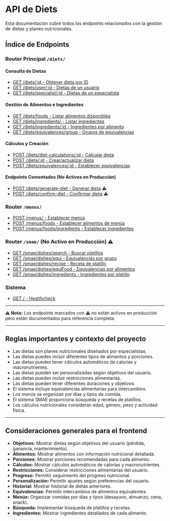 # API de Diets

Esta documentación cubre todos los endpoints relacionados con la gestión de dietas y planes nutricionales.

## Índice de Endpoints

### Router Principal `/diets/`
#### Consulta de Dietas
- [GET /diets/:id - Obtener dieta por ID](./diets-get.md)
- [GET /diets/user/:id - Dietas de un usuario](./diets-list-by-user.md)
- [GET /diets/specialist/:id - Dietas de un especialista](./diets-list-by-specialist.md)

#### Gestión de Alimentos e Ingredientes
- [GET /diets/foods - Listar alimentos disponibles](./diets-foods.md)
- [GET /diets/ingredients/ - Listar ingredientes](./diets-ingredients.md)
- [GET /diets/ingredients/:id - Ingredientes por alimento](./diets-ingredients-by-food.md)
- [GET /diets/equivalences/group - Grupos de equivalencias](./diets-equivalences-group.md)

#### Cálculos y Creación
- [POST /diets/diet-calculations/:id - Calcular dieta](./diets-diet-calculations.md)
- [POST /diets/:id - Crear/actualizar dieta](./diets-upsert.md)
- [POST /diets/equivalences/:id - Establecer equivalencias](./diets-equivalences.md)

#### Endpoints Comentados (No Activos en Producción)
- [POST /diets/generate-diet - Generar dieta](./diets-generate-diet.md) ⚠️
- [POST /diets/confirm-diet - Confirmar dieta](./diets-confirm-diet.md) ⚠️

### Router `/menus/`
- [POST /menus/ - Establecer menús](./menus-create.md)
- [POST /menus/foods - Establecer alimentos de menús](./menus-foods.md)
- [POST /menus/foods/ingredients - Establecer ingredientes](./menus-ingredients.md)

### Router `/smae/` (No Activo en Producción) ⚠️
- [GET /smae/dishes/search - Buscar platillos](./smae-search.md)
- [GET /smae/dishes/equi - Equivalencias por grupo](./smae-equivalences.md)
- [GET /smae/dishes/recipe - Receta de platillo](./smae-recipe.md)
- [GET /smae/dishes/equiFood - Equivalencias por alimentos](./smae-equivalences-food.md)
- [GET /smae/dishes/ingredients - Ingredientes por platillo](./smae-ingredients.md)

### Sistema
- [GET / - Healthcheck](./healthcheck.md)

---

**⚠️ Nota:** Los endpoints marcados con ⚠️ no están activos en producción pero están documentados para referencia completa.

---

## Reglas importantes y contexto del proyecto

- Las dietas son planes nutricionales diseñados por especialistas.
- Las dietas pueden incluir diferentes tipos de alimentos y porciones.
- Las dietas pueden tener cálculos automáticos de calorías y macronutrientes.
- Las dietas pueden ser personalizadas según objetivos del usuario.
- Las dietas pueden incluir restricciones alimentarias.
- Las dietas pueden tener diferentes duraciones y objetivos.
- El sistema incluye equivalencias alimentarias para intercambios.
- Los menús se organizan por días y tipos de comida.
- El sistema SMAE proporciona búsqueda y recetas de platillos.
- Los cálculos nutricionales consideran edad, género, peso y actividad física.

---

## Consideraciones generales para el frontend

- **Objetivos:** Mostrar dietas según objetivos del usuario (pérdida, ganancia, mantenimiento).
- **Alimentos:** Mostrar alimentos con información nutricional detallada.
- **Porciones:** Mostrar porciones recomendadas para cada alimento.
- **Cálculos:** Mostrar cálculos automáticos de calorías y macronutrientes.
- **Restricciones:** Considerar restricciones alimentarias del usuario.
- **Progreso:** Permitir seguimiento del progreso nutricional.
- **Personalización:** Permitir ajustes según preferencias del usuario.
- **Historial:** Mostrar historial de dietas anteriores.
- **Equivalencias:** Permitir intercambios de alimentos equivalentes.
- **Menús:** Organizar comidas por días y tipos (desayuno, almuerzo, cena, snack).
- **Búsqueda:** Implementar búsqueda de platillos y recetas.
- **Ingredientes:** Mostrar ingredientes detallados de cada alimento. 